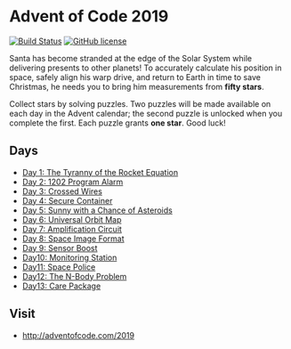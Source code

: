 # Advent of Code 2019
[![Build Status](https://github.com/ykhade/Advent_Of_Code_2019/workflows/build/badge.svg)](https://github.com/ykhade/Advent_Of_Code_2019/actions)
[![GitHub license](https://img.shields.io/badge/license-MIT-blue.svg)](https://raw.githubusercontent.com/ykhade/Advent_Of_Code_2019//master/LICENSE)

Santa has become stranded at the edge of the Solar System while delivering presents to other planets! To accurately calculate his position in space, safely align his warp drive, and return to Earth in time to save Christmas, he needs you to bring him measurements from **fifty stars**.

Collect stars by solving puzzles. Two puzzles will be made available on each day in the Advent calendar; the second puzzle is unlocked when you complete the first. Each puzzle grants **one star**. Good luck!

## Days

- [Day 1: The Tyranny of the Rocket Equation](Day1/)
- [Day 2: 1202 Program Alarm](Day2/)
- [Day 3: Crossed Wires](Day3/)
- [Day 4: Secure Container](Day4/)
- [Day 5: Sunny with a Chance of Asteroids](Day5/)
- [Day 6: Universal Orbit Map](Day6/)
- [Day 7: Amplification Circuit](Day7/)
- [Day 8: Space Image Format](Day8/)
- [Day 9: Sensor Boost](Day9/)
- [Day10: Monitoring Station](Day10/)
- [Day11: Space Police](Day11/)
- [Day12: The N-Body Problem](Day12/)
- [Day13: Care Package](Day13/)


## Visit
- http://adventofcode.com/2019

